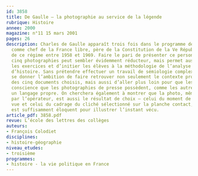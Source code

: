 ```yaml
---
id: 3858
title: De Gaulle – la photographie au service de la légende
rubrique: Histoire 
annee: 2000
magazine: n°11 15 mars 2001
pages: 26
description: Charles de Gaulle apparaît trois fois dans le programme de troisième,
  comme chef de la France libre, père de la Constitution de la Ve République et président
  de ce régime entre 1958 et 1969. Faire le pari de présenter ce personnage à travers
  cinq photographies peut sembler évidemment réducteur, mais permet aussi de varier
  les exercices et d’initier les élèves à la méthodologie de l’analyse de la photographie
  d’histoire. Sans prétendre effectuer un travail de sémiologie complexe, on peut
  se donner l’ambition de faire retrouver non seulement le contexte propre à chacun
  des cinq documents choisis, mais aussi d’aller plus loin pour que les élèves prennent
  conscience que les photographies de presse possèdent, comme les autres documents,
  un langage propre. On cherchera également à montrer que la photo, même prise spontanément
  par l’opérateur, est aussi le résultat de choix – celui du moment de la prise de
  vue et celui du cadrage du cliché sélectionné sur la planche contact, parce qu’il
  est suffisamment éloquent pour illustrer l’instant vécu.
article_pdf: 3858.pdf
revue: L’école des lettres des collèges
auteurs:
- François Colodiet
disciplines:
- histoire-géographie
niveau_etudes:
- troisième
programmes:
- histoire - la vie politique en France
---
```

